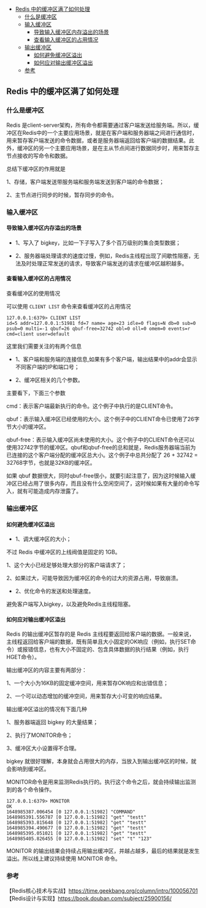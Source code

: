 <!-- START doctoc generated TOC please keep comment here to allow auto update -->
<!-- DON'T EDIT THIS SECTION, INSTEAD RE-RUN doctoc TO UPDATE -->

- [Redis 中的缓冲区满了如何处理](#redis-%E4%B8%AD%E7%9A%84%E7%BC%93%E5%86%B2%E5%8C%BA%E6%BB%A1%E4%BA%86%E5%A6%82%E4%BD%95%E5%A4%84%E7%90%86)
  - [什么是缓冲区](#%E4%BB%80%E4%B9%88%E6%98%AF%E7%BC%93%E5%86%B2%E5%8C%BA)
  - [输入缓冲区](#%E8%BE%93%E5%85%A5%E7%BC%93%E5%86%B2%E5%8C%BA)
    - [导致输入缓冲区内存溢出的场景](#%E5%AF%BC%E8%87%B4%E8%BE%93%E5%85%A5%E7%BC%93%E5%86%B2%E5%8C%BA%E5%86%85%E5%AD%98%E6%BA%A2%E5%87%BA%E7%9A%84%E5%9C%BA%E6%99%AF)
    - [查看输入缓冲区的占用情况](#%E6%9F%A5%E7%9C%8B%E8%BE%93%E5%85%A5%E7%BC%93%E5%86%B2%E5%8C%BA%E7%9A%84%E5%8D%A0%E7%94%A8%E6%83%85%E5%86%B5)
  - [输出缓冲区](#%E8%BE%93%E5%87%BA%E7%BC%93%E5%86%B2%E5%8C%BA)
    - [如何避免缓冲区溢出](#%E5%A6%82%E4%BD%95%E9%81%BF%E5%85%8D%E7%BC%93%E5%86%B2%E5%8C%BA%E6%BA%A2%E5%87%BA)
    - [如何应对输出缓冲区溢出](#%E5%A6%82%E4%BD%95%E5%BA%94%E5%AF%B9%E8%BE%93%E5%87%BA%E7%BC%93%E5%86%B2%E5%8C%BA%E6%BA%A2%E5%87%BA)
  - [参考](#%E5%8F%82%E8%80%83)

<!-- END doctoc generated TOC please keep comment here to allow auto update -->

## Redis 中的缓冲区满了如何处理

### 什么是缓冲区

Redis 是client-server架构，所有命令都需要通过客户端发送给服务端。所以，缓冲区在Redis中的一个主要应用场景，就是在客户端和服务器端之间进行通信时，用来暂存客户端发送的命令数据，或者是服务器端返回给客户端的数据结果。此外，缓冲区的另一个主要应用场景，是在主从节点间进行数据同步时，用来暂存主节点接收的写命令和数据。  

总结下缓冲区的作用就是  

1、存储，客户端发送带服务端和服务端发送到客户端的命令数据；  

2、主节点进行同步的时候，暂存同步的命令。   

### 输入缓冲区

#### 导致输入缓冲区内存溢出的场景

- 1、写入了 bigkey，比如一下子写入了多个百万级别的集合类型数据；  

- 2、服务器端处理请求的速度过慢，例如，Redis主线程出现了间歇性阻塞，无法及时处理正常发送的请求，导致客户端发送的请求在缓冲区越积越多。  

#### 查看输入缓冲区的占用情况

查看缓冲区的使用情况  

可以使用 `CLIENT LIST` 命令来查看缓冲区的占用情况  

````
127.0.0.1:6379> CLIENT LIST
id=5 addr=127.0.0.1:51981 fd=7 name= age=23 idle=0 flags=N db=0 sub=0 psub=0 multi=-1 qbuf=26 qbuf-free=32742 obl=0 oll=0 omem=0 events=r cmd=client user=default
````

这里我们需要关注的有两个信息  

- 1、客户端和服务端的连接信息,如果有多个客户端，输出结果中的addr会显示不同客户端的IP和端口号；  

- 2、缓冲区相关的几个参数。  

主要看下，下面三个参数    

cmd：表示客户端最新执行的命令。这个例子中执行的是CLIENT命令。    

qbuf：表示输入缓冲区已经使用的大小。这个例子中的CLIENT命令已使用了26字节大小的缓冲区。  

qbuf-free：表示输入缓冲区尚未使用的大小。这个例子中的CLIENT命令还可以使用32742字节的缓冲区。qbuf和qbuf-free的总和就是，Redis服务器端当前为已连接的这个客户端分配的缓冲区总大小。这个例子中总共分配了 26 + 32742 = 32768字节，也就是32KB的缓冲区。  

如果 qbuf 数据很大，同时qbuf-free很小，就要引起注意了，因为这时候输入缓冲区已经占用了很多内存，而且没有什么空闲空间了，这时候如果有大量的命令写入，就有可能造成内存泄露了。  

### 输出缓冲区

#### 如何避免缓冲区溢出

- 1、调大缓冲区的大小；  

不过 Redis 中缓冲区的上线阀值是固定的 1GB。  

1、这个大小已经足够处理大部分的客户端请求了；  

2、如果过大，可能导致因为缓冲区的命令的过大的资源占用，导致崩溃。  

- 2、优化命令的发送和处理速度。  

避免客户端写入bigkey，以及避免Redis主线程阻塞。  

#### 如何应对输出缓冲区溢出

Redis 的输出缓冲区暂存的是 Redis 主线程要返回给客户端的数据。一般来说，主线程返回给客户端的数据，既有简单且大小固定的OK响应（例如，执行SET命令）或报错信息，也有大小不固定的、包含具体数据的执行结果（例如，执行HGET命令）。  

输出缓冲区的内容主要有两部分：  

1、一个大小为16KB的固定缓冲空间，用来暂存OK响应和出错信息；  

2、一个可以动态增加的缓冲空间，用来暂存大小可变的响应结果。  

输出缓冲区溢出的情况有下面几种  

1、服务器端返回 bigkey 的大量结果；  

2、执行了MONITOR命令；  

3、缓冲区大小设置得不合理。  

bigkey 就很好理解，本身就会占用很大的内存，当放入到输出缓冲区的时候，就会影响到缓冲区。  

MONITOR命令是用来监测Redis执行的。执行这个命令之后，就会持续输出监测到的各个命令操作。  

```
127.0.0.1:6379> MONITOR
OK
1648985387.006454 [0 127.0.0.1:51982] "COMMAND"
1648985391.556787 [0 127.0.0.1:51982] "get" "testt"
1648985393.815648 [0 127.0.0.1:51982] "get" "testt"
1648985394.490677 [0 127.0.0.1:51982] "get" "testt"
1648985395.051021 [0 127.0.0.1:51982] "get" "testt"
1648985405.826455 [0 127.0.0.1:51982] "set" "t" "123"
```

MONITOR 的输出结果会持续占用输出缓冲区，并越占越多，最后的结果就是发生溢出。所以线上建议持续使用 MONITOR 命令。  







 
### 参考

【Redis核心技术与实战】https://time.geekbang.org/column/intro/100056701    
【Redis设计与实现】https://book.douban.com/subject/25900156/  